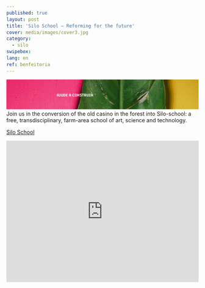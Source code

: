 ```yaml
---
published: true
layout: post
title: 'Silo School – Reforming for the future'
cover: media/images/cover3.jpg
category:
  - silo
swipebox:
lang: en
ref: benfeitoria
---
```


![](/media/images/s01_banner.gif)
  <br>
Join us in the conversion of the old casino in the forest into Silo-school: a free, transdisciplinary, farm-area school of art, science and technology.

[Silo School](https://benfeitoria.com/siloescola)

<div class="video-wrapper-side video-wrapper-16x9"><iframe width="100%" height="370px" src="https://www.youtube.com/embed/nzDjyonf0kw?controls=0" title="YouTube video player" frameborder="0" allow="accelerometer; autoplay; clipboard-write; encrypted-media; gyroscope; picture-in-picture" allowfullscreen></iframe></div>

